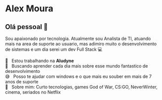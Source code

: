 <!--
### Hi there 👋


**alexmsantos3/alexmsantos3** is a ✨ _special_ ✨ repository because its `README.md` (this file) appears on your GitHub profile.

Here are some ideas to get you started:

- 🔭 I’m currently working on ...
- 🌱 I’m currently learning ...
- 👯 I’m looking to collaborate on ...
- 🤔 I’m looking for help with ...
- 💬 Ask me about ...
- 📫 How to reach me: ...
- 😄 Pronouns: ...
- ⚡ Fun fact: ...
-->

# Alex Moura

## Olá pessoal 👋
Sou apaixonado por tecnologia.
Atualmente sou Analista de TI, atuando mais na area de suporte ao usuario, mas adimiro muito o desenvolvimento de sistemas e um dia serei um dev Full Stack :computer:

 :office:  &nbsp; Estou trabalhando na **Aludyne**
 <br/> 🌱 &nbsp; Buscando aprender cada dia mais sobre esse mundo fantastico de desenvolvimento
 <br/> :sweat_smile: &nbsp; Posso te ajudar com windows e o que mais eu souber em mais de 7 anos de suporte
 <br/> 💬  &nbsp; Sobre mim: Curto tecnologias, games God of War, CS:GO, NeverWinter, cinema, seriados no Netflix


